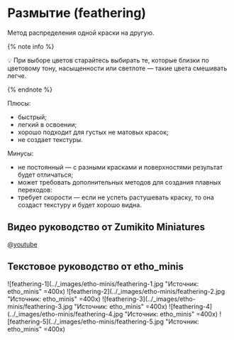 # Размытие (feathering)

Метод распределения одной краски на другую.

{% note info %}

💡 При выборе цветов старайтесь выбирать те, которые близки по цветовому тону, насыщенности или светлоте — такие цвета смешивать легче.

{% endnote %}

Плюсы:

- быстрый;
- легкий в освоении;
- хорошо подходит для густых не матовых красок;
- не создает текстуры.

Минусы:

- не постоянный — с разными красками и поверхностями результат будет отличаться;
- может требовать дополнительных методов для создания плавных переходов:
- требует скорости — если не успеть растушевать краску, то она создаст текстуру и будет хорошо видна.

## Видео руководство от Zumikito Miniatures

@[youtube](https://youtu.be/WgXiVUD1-PI?si=a_xI6kbTUwVlAx5s)

## Текстовое руководство от etho_minis

![feathering-1](../_images/etho-minis/feathering-1.jpg "Источник: etho_minis" =400x)
![feathering-2](../_images/etho-minis/feathering-2.jpg "Источник: etho_minis" =400x)
![feathering-3](../_images/etho-minis/feathering-3.jpg "Источник: etho_minis" =400x)
![feathering-4](../_images/etho-minis/feathering-4.jpg "Источник: etho_minis" =400x)
![feathering-5](../_images/etho-minis/feathering-5.jpg "Источник: etho_minis" =400x)
